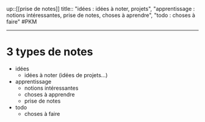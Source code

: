 up::[[prise de notes]]
title:: "idées : idées à noter, projets", "apprentissage : notions intéressantes, prise de notes, choses à aprendre", "todo : choses à faire"
#PKM 

---

# 3 types de notes

 - idées
     - idées à noter (idées de projets...)
 - apprentissage
     - notions intéressantes
     - choses à apprendre
     - prise de notes
 - todo
     - choses à faire